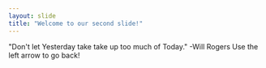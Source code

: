 ```yaml
---
layout: slide
title: "Welcome to our second slide!"
---
```

"Don't let Yesterday take take up too much of Today." -Will Rogers
Use the left arrow to go back!
